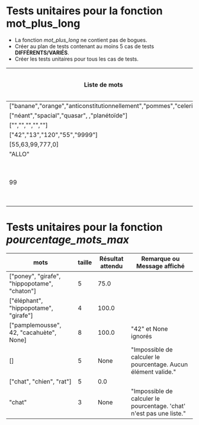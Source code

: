 # Tests unitaires pour la fonction mot_plus_long
- La fonction _mot_plus_long_ ne contient pas de bogues. 
- Créer au plan de tests contenant au moins 5 cas de tests **DIFFÉRENTS/VARIÉS**.
- Créer les tests unitaires pour tous les cas de tests.

| Liste de mots                                                     | Résultat attendu            | Résultat obtenue            | Remarque et Massage affiché                                |
|-------------------------------------------------------------------|-----------------------------|-----------------------------|------------------------------------------------------------|
| ["banane","orange","anticonstitutionnellement","pommes","celeri"] | "anticonstitutionnellement" | "anticonstitutionnellement" |                                                            |
| ["néant","spacial","quasar", ,"planétoïde"]                       | "planétoïde"                | "planétoïde"                |                                                            |
| ["","","","",""]                                                  | None                        | None                        |                                                            |
| ["42","13","120","55","9999"]                                     | "9999"                      |                             |                                                            |
| [55,63,99,777,0]                                                  | None                        |                             |                                                            |
| "ALLO"                                                            | A                           | A                           |                                                            |
| 99                                                                | None                        | None                        | Erreur. Impossible de trouver le mot le plus long dans 99  |

# Tests unitaires pour la fonction _pourcentage_mots_max_
| **mots**                                     | **taille** | **Résultat attendu** | **Remarque ou Message affiché**                                      |
|----------------------------------------------|------------|----------------------|----------------------------------------------------------------------|
| ["poney", "girafe", "hippopotame", "chaton"] | 5          | 75.0                 |                                                                      |
| ["éléphant", "hippopotame", "girafe"]        | 4          | 100.0                |                                                                      |
| ["pamplemousse", 42, "cacahuète", None]      | 8          | 100.0                | "42" et None ignorés                                                 |
| []                                           | 5          | None                 | "Impossible de calculer le pourcentage. Aucun élément valide."       |
| ["chat", "chien", "rat"]                     | 5          | 0.0                  |                                                                      |
| "chat"                                       | 3          | None                 | "Impossible de calculer le pourcentage. 'chat' n'est pas une liste." |
